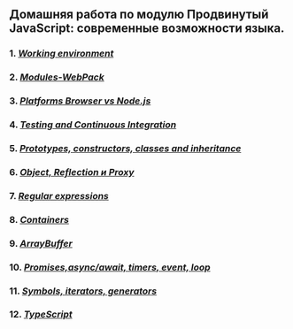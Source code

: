 ## Домашняя работа по модулю Продвинутый JavaScript: современные возможности языка.
### 1. [*Working environment*](https://github.com/Pavka16/working-environment)
### 2. [*Modules-WebPack*](https://github.com/Pavka16/Modules)
### 3. [*Platforms Browser vs Node.js*](https://github.com/Pavka16/Platforms-Browser-and-Node.js) 
### 4. [*Testing and Continuous Integration*](https://github.com/Pavka16/Testing-Continuous-Integration) 
### 5. [*Prototypes, constructors, classes and inheritance*](https://github.com/Pavka16/-Prototypes-constructors-classes-and-inheritance) 
### 6. [*Object, Reflection и Proxy*](https://github.com/Pavka16/Object-Reflection-Proxy) 
### 7. [*Regular expressions*](https://github.com/Pavka16/Regular-expressions) 
### 8. [*Containers*](https://github.com/Pavka16/Containers) 
### 9. [*ArrayBuffer*](https://github.com/Pavka16/ArrayBuffer) 
### 10. [*Promises,async/await, timers, event, loop*](https://github.com/Pavka16/Promises-asyncawait-timers-event-loop)
### 11. [*Symbols, iterators, generators*](https://github.com/Pavka16/Symbols-iterators-generators) 
### 12. [*TypeScript*](https://github.com/Pavka16/TypeScript)  
